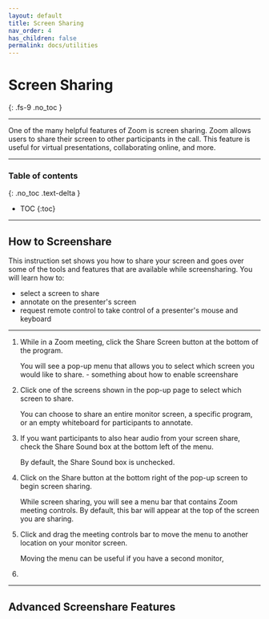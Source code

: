```yaml
---
layout: default
title: Screen Sharing
nav_order: 4
has_children: false
permalink: docs/utilities
---
```


# Screen Sharing
{: .fs-9 .no_toc }

---

One of the many helpful features of Zoom is screen sharing. Zoom allows users to share their screen to other participants in the call. This feature is useful for virtual presentations, collaborating online, and more.

---

### Table of contents
{: .no_toc .text-delta }
* TOC
{:toc}


---

## How to Screenshare

This instruction set shows you how to share your screen and goes over some of the tools and features that are available while screensharing. You will learn how to:

* select a screen to share
* annotate on the presenter's screen
* request remote control to take control of a presenter's mouse and keyboard

---
1. While in a Zoom meeting, click the Share Screen button at the bottom of the program.


	You will see a pop-up menu that allows you to select which screen you would like to share. - something about how to enable screenshare
	
2. Click one of the screens shown in the pop-up page to select which screen to share.

	You can choose to share an entire monitor screen, a specific program, or an empty whiteboard for participants to annotate.

3. If you want participants to also hear audio from your screen share, check the Share Sound box at the bottom left of the menu.

	By default, the Share Sound box is unchecked.
	
4. Click on the Share button at the bottom right of the pop-up screen to begin screen sharing.

	While screen sharing, you will see a menu bar that contains Zoom meeting controls. By default, this bar will appear at the top of the screen you are sharing.
5. Click and drag the meeting controls bar to move the menu to another location on your monitor screen.

	Moving the menu can be useful if you have a second monitor,
6. 



---
## Advanced Screenshare Features

